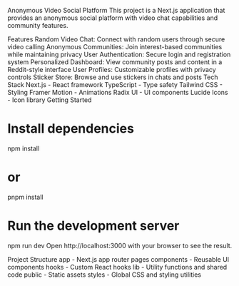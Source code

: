 Anonymous Video Social Platform
This project is a Next.js application that provides an anonymous social platform with video chat capabilities and community features.

Features
Random Video Chat: Connect with random users through secure video calling
Anonymous Communities: Join interest-based communities while maintaining privacy
User Authentication: Secure login and registration system
Personalized Dashboard: View community posts and content in a Reddit-style interface
User Profiles: Customizable profiles with privacy controls
Sticker Store: Browse and use stickers in chats and posts
Tech Stack
Next.js - React framework
TypeScript - Type safety
Tailwind CSS - Styling
Framer Motion - Animations
Radix UI - UI components
Lucide Icons - Icon library
Getting Started
# Install dependencies
npm install
# or
pnpm install

# Run the development server
npm run dev
Open http://localhost:3000 with your browser to see the result.

Project Structure
app - Next.js app router pages
components - Reusable UI components
hooks - Custom React hooks
lib - Utility functions and shared code
public - Static assets
styles - Global CSS and styling utilities
